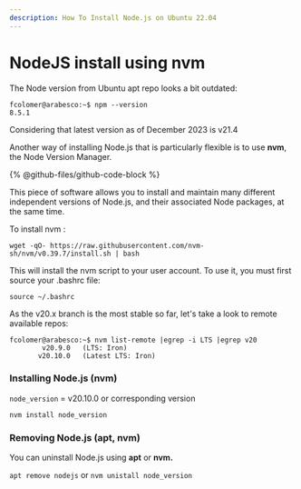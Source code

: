 ```yaml
---
description: How To Install Node.js on Ubuntu 22.04
---
```


# NodeJS install using nvm

The Node version from Ubuntu apt repo looks a bit outdated:

```
fcolomer@arabesco:~$ npm --version
8.5.1
```

Considering that latest version as of  December 2023 is v21.4

Another way of installing Node.js that is particularly flexible is to use **nvm**, the Node Version Manager.&#x20;

{% @github-files/github-code-block %}

This piece of software allows you to install and maintain many different independent versions of Node.js, and their associated Node packages, at the same time.

To install nvm :

```
wget -qO- https://raw.githubusercontent.com/nvm-sh/nvm/v0.39.7/install.sh | bash
```

This will install the nvm script to your user account. To use it, you must first source your .bashrc file:

```
source ~/.bashrc
```

As the v20.x branch is the most stable so far, let's take a look to remote available repos:

```
fcolomer@arabesco:~$ nvm list-remote |egrep -i LTS |egrep v20
        v20.9.0   (LTS: Iron)
       v20.10.0   (Latest LTS: Iron)

```

### Installing Node.js (nvm)

`node_version` = v20.10.0 or corresponding version

```
nvm install node_version
```

### Removing Node.js  (apt, nvm)

You can uninstall Node.js using **apt** or **nvm.**

`apt remove nodejs` or `nvm unistall node_version`

